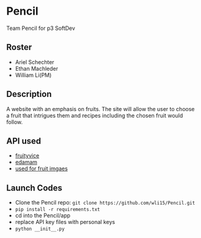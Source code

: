 # Pencil
Team Pencil for p3 SoftDev
## Roster
- Ariel Schechter
- Ethan Machleder
- William Li(PM)

## Description
A website with an emphasis on fruits. The site will allow the user to choose a fruit that intrigues them and recipes including the chosen fruit would follow.

## API used
- [fruityvice](https://www.fruityvice.com/)
- [edamam](https://developer.edamam.com/edamam-docs-recipe-api)
- [used for fruit imgaes](https://tropicalfruitandveg.com/)
## Launch Codes
- Clone the Pencil repo: `git clone https://github.com/wli15/Pencil.git`
- `pip install -r requirements.txt`
- cd into the Pencil/app
- replace API key files with personal keys
- `python __init__.py`
